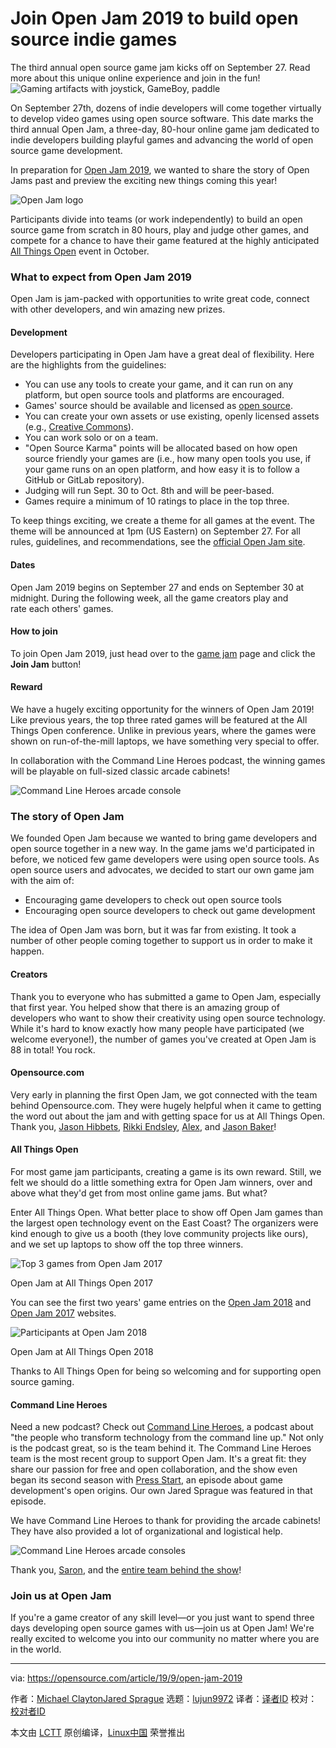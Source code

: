 [#]: collector: (lujun9972)
[#]: translator: ( )
[#]: reviewer: ( )
[#]: publisher: ( )
[#]: url: ( )
[#]: subject: (Join Open Jam 2019 to build open source indie games)
[#]: via: (https://opensource.com/article/19/9/open-jam-2019)
[#]: author: (Michael ClaytonJared Sprague https://opensource.com/users/mwczhttps://opensource.com/users/caramelcodehttps://opensource.com/users/mwczhttps://opensource.com/users/caramelcodehttps://opensource.com/users/seth)

Join Open Jam 2019 to build open source indie games
======
The third annual open source game jam kicks off on September 27. Read
more about this unique online experience and join in the fun!
![Gaming artifacts with joystick, GameBoy, paddle][1]

On September 27th, dozens of indie developers will come together virtually to develop video games using open source software. This date marks the third annual Open Jam, a three-day, 80-hour online game jam dedicated to indie developers building playful games and advancing the world of open source game development.

In preparation for [Open Jam 2019][2], we wanted to share the story of Open Jams past and preview the exciting new things coming this year!

![Open Jam logo][3]

Participants divide into teams (or work independently) to build an open source game from scratch in 80 hours, play and judge other games, and compete for a chance to have their game featured at the highly anticipated [All Things Open][4] event in October.

### What to expect from Open Jam 2019

Open Jam is jam-packed with opportunities to write great code, connect with other developers, and win amazing new prizes.

#### Development

Developers participating in Open Jam have a great deal of flexibility. Here are the highlights from the guidelines:

  * You can use any tools to create your game, and it can run on any platform, but open source tools and platforms are encouraged.
  * Games' source should be available and licensed as [open source][5].
  * You can create your own assets or use existing, openly licensed assets (e.g., [Creative Commons][6]).
  * You can work solo or on a team.
  * "Open Source Karma" points will be allocated based on how open source friendly your games are (i.e., how many open tools you use, if your game runs on an open platform, and how easy it is to follow a GitHub or GitLab repository).
  * Judging will run Sept. 30 to Oct. 8th and will be peer-based.
  * Games require a minimum of 10 ratings to place in the top three.



To keep things exciting, we create a theme for all games at the event. The theme will be announced at 1pm (US Eastern) on September 27. For all rules, guidelines, and recommendations, see the [official Open Jam site][2].

#### Dates

Open Jam 2019 begins on September 27 and ends on September 30 at midnight. During the following week, all the game creators play and rate each others' games.

#### How to join

To join Open Jam 2019, just head over to the [game jam][2] page and click the **Join Jam** button!

#### Reward

We have a hugely exciting opportunity for the winners of Open Jam 2019! Like previous years, the top three rated games will be featured at the All Things Open conference. Unlike in previous years, where the games were shown on run-of-the-mill laptops, we have something very special to offer.

In collaboration with the Command Line Heroes podcast, the winning games will be playable on full-sized classic arcade cabinets!

![Command Line Heroes arcade console][7]

### The story of Open Jam

We founded Open Jam because we wanted to bring game developers and open source together in a new way. In the game jams we'd participated in before, we noticed few game developers were using open source tools. As open source users and advocates, we decided to start our own game jam with the aim of:

  * Encouraging game developers to check out open source tools
  * Encouraging open source developers to check out game development



The idea of Open Jam was born, but it was far from existing. It took a number of other people coming together to support us in order to make it happen.

#### Creators

Thank you to everyone who has submitted a game to Open Jam, especially that first year. You helped show that there is an amazing group of developers who want to show their creativity using open source technology. While it's hard to know exactly how many people have participated (we welcome everyone!), the number of games you've created at Open Jam is 88 in total! You rock.

#### Opensource.com

Very early in planning the first Open Jam, we got connected with the team behind Opensource.com. They were hugely helpful when it came to getting the word out about the jam and with getting space for us at All Things Open. Thank you, [Jason Hibbets][8], [Rikki Endsley][9], [Alex][10], and [Jason Baker][11]!

#### All Things Open

For most game jam participants, creating a game is its own reward. Still, we felt we should do a little something extra for Open Jam winners, over and above what they'd get from most online game jams. But what?

Enter All Things Open. What better place to show off Open Jam games than the largest open technology event on the East Coast? The organizers were kind enough to give us a booth (they love community projects like ours), and we set up laptops to show off the top three winners.

![Top 3 games from Open Jam 2017][12]

Open Jam at All Things Open 2017

You can see the first two years' game entries on the [Open Jam 2018][13] and [Open Jam 2017][14] websites.

![Participants at Open Jam 2018][15]

Open Jam at All Things Open 2018

Thanks to All Things Open for being so welcoming and for supporting open source gaming.

#### Command Line Heroes

Need a new podcast? Check out [Command Line Heroes][16], a podcast about "the people who transform technology from the command line up." Not only is the podcast great, so is the team behind it. The Command Line Heroes team is the most recent group to support Open Jam. It's a great fit: they share our passion for free and open collaboration, and the show even began its second season with [Press Start][17], an episode about game development's open origins. Our own Jared Sprague was featured in that episode.

We have Command Line Heroes to thank for providing the arcade cabinets! They have also provided a lot of organizational and logistical help.

![Command Line Heroes arcade consoles][18]

Thank you, [Saron][19], and the [entire team behind the show][16]!

### Join us at Open Jam

If you're a game creator of any skill level—or you just want to spend three days developing open source games with us—join us at Open Jam! We're really excited to welcome you into our community no matter where you are in the world.

--------------------------------------------------------------------------------

via: https://opensource.com/article/19/9/open-jam-2019

作者：[Michael ClaytonJared Sprague][a]
选题：[lujun9972][b]
译者：[译者ID](https://github.com/译者ID)
校对：[校对者ID](https://github.com/校对者ID)

本文由 [LCTT](https://github.com/LCTT/TranslateProject) 原创编译，[Linux中国](https://linux.cn/) 荣誉推出

[a]: https://opensource.com/users/mwczhttps://opensource.com/users/caramelcodehttps://opensource.com/users/mwczhttps://opensource.com/users/caramelcodehttps://opensource.com/users/seth
[b]: https://github.com/lujun9972
[1]: https://opensource.com/sites/default/files/styles/image-full-size/public/lead-images/open_gaming_games_roundup_news.png?itok=KM0ViL0f (Gaming artifacts with joystick, GameBoy, paddle)
[2]: https://itch.io/jam/open-jam-2019
[3]: https://opensource.com/sites/default/files/uploads/openjam_logo.png (Open Jam logo)
[4]: https://allthingsopen.org/
[5]: https://opensource.org/licenses/category
[6]: https://creativecommons.org/
[7]: https://opensource.com/sites/default/files/uploads/arcadeconsoles2.jpg (Command Line Heroes arcade console)
[8]: https://opensource.com/users/jhibbets
[9]: https://twitter.com/rikkiends
[10]: https://opensource.com/users/alex-sanchez
[11]: https://opensource.com/users/jason-baker
[12]: https://opensource.com/sites/default/files/uploads/openjam2017.jpg (Top 3 games from Open Jam 2017)
[13]: https://itch.io/jam/open-jam-2018
[14]: https://itch.io/jam/open-jam-1
[15]: https://opensource.com/sites/default/files/uploads/openjam2018.jpg (Participants at Open Jam 2018)
[16]: https://www.redhat.com/en/command-line-heroes
[17]: https://www.redhat.com/en/command-line-heroes/season-2/press-start
[18]: https://opensource.com/sites/default/files/uploads/arcadeconsoles.jpg (Command Line Heroes arcade consoles)
[19]: https://twitter.com/saronyitbarek
